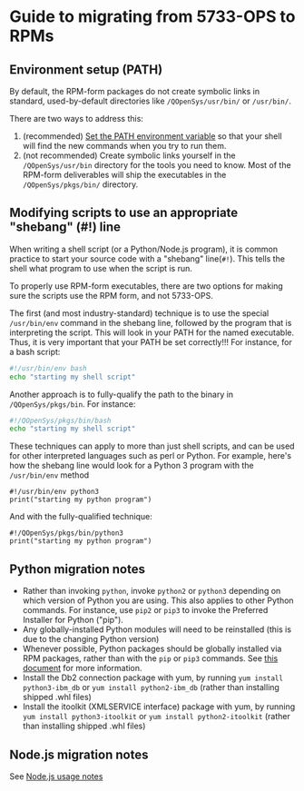 # Guide to migrating from 5733-OPS to RPMs

## Environment setup (PATH)

By default, the RPM-form packages do not create symbolic links in standard,
used-by-default directories like `/QOpenSys/usr/bin/` or `/usr/bin/`.

There are two ways to address this:

1. (recommended) [Set the PATH environment variable](SETTING_PATH.md) so that
your shell will find the new commands when you try to run them.
2. (not recommended) Create symbolic links yourself in the `/QOpenSys/usr/bin`
directory for the tools you need to know. Most of the RPM-form deliverables will
ship the executables in the `/QOpenSys/pkgs/bin/` directory.

## Modifying scripts to use an appropriate "shebang" (#!) line

When writing a shell script (or a Python/Node.js program), it is common practice
to start your source code with a "shebang" line(`#!`). This tells the shell what
program to use when the script is run.

To properly use RPM-form executables, there are two options for making sure the
scripts use the RPM form, and not 5733-OPS.

The first (and most industry-standard) technique is to use the special
`/usr/bin/env` command in the shebang line, followed by the program that is
interpreting the script. This will look in your PATH for the named executable.
Thus, it is very important that your PATH be set correctly!!! For instance, for
a bash script:

``` bash
#!/usr/bin/env bash
echo "starting my shell script"
```

Another approach is to fully-qualify the path to the binary in
`/QOpenSys/pkgs/bin`. For instance:

``` bash
#!/QOpenSys/pkgs/bin/bash
echo "starting my shell script"
```

These techniques can apply to more than just shell scripts, and can be used for
other interpreted languages such as perl or Python. For example, here's how the
shebang line would look for a Python 3 program with the `/usr/bin/env` method

``` python3
#!/usr/bin/env python3
print("starting my python program")
```

And with the fully-qualified technique:

``` python3
#!/QOpenSys/pkgs/bin/python3
print("starting my python program")
```

## Python migration notes

- Rather than invoking `python`, invoke `python2` or `python3` depending on
which version of Python you are using. This also applies to other Python
commands. For instance, use `pip2` or `pip3` to invoke the Preferred Installer
for Python ("pip").
- Any globally-installed Python modules will need to be reinstalled (this is due
to the changing Python version)
- Whenever possible, Python packages should be globally installed via RPM
packages, rather than with the `pip` or `pip3` commands. See [this document](../PYTHON_PKGS_GUIDE.md)
for more information.
- Install the Db2 connection package with yum, by running
`yum install python3-ibm_db` or `yum install python2-ibm_db` (rather than
installing shipped .whl files)
- Install the itoolkit (XMLSERVICE interface) package with yum, by running
`yum install python3-itoolkit` or `yum install python2-itoolkit` (rather than
installing shipped .whl files)

## Node.js migration notes

See [Node.js usage notes](../node.js/README.md)

